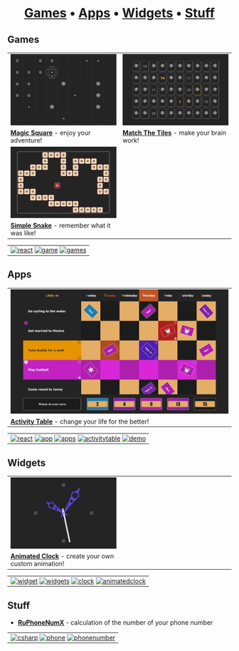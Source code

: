 <h1 align="center">
    <a href="#1"><b>Games</b></a> &bull; <a href="#2"><b>Apps</b></a> &bull; <a href="#3"><b>Widgets</b></a> &bull; <a href="#4"><b>Stuff</b></a><a id="1"></a>
</h1>

## Games

<table>
    <tr>
        <td><a href="https://papaproger.github.io/magicsquare/"><img src="magicsquare.jpg" alt="Magic Square" title="Play it now!" /></a></td>
        <td><a href="https://papaproger.github.io/matchthetiles/"><img src="matchthetiles.jpg" alt="Match The Tiles" title="Play it now!" /></a></td>
    </tr>
    <tr>
        <td width="50%"><a href="https://github.com/papaproger/magicsquare"><b>Magic Square</b></a> - enjoy your adventure!</td>
        <td width="50%"><a href="https://github.com/papaproger/matchthetiles"><b>Match The Tiles</b></a> - make your brain work!</td>
    </tr>
    <tr>
        <td><a href="https://papaproger.github.io/simplesnake/"><img src="simplesnake.jpg" alt="Simple Snake" title="Play it now!" /></a></td>
        <td></td>
    </tr>
    <tr>
        <td width="50%"><a href="https://github.com/papaproger/simplesnake"><b>Simple Snake</b></a> - remember what it was like!</td>
        <td width="50%"></td>
    </tr>
</table>

<table>
    <tr>
        <td>
            <a href="https://github.com/topics/react"><img src="https://img.shields.io/badge/react-242424?style=for-the-badge" alt="react" title="Go to react topic" /></a>
            <a href="https://github.com/topics/game"><img src="https://img.shields.io/badge/game-242424?style=for-the-badge" alt="game" title="Go to game topic" /></a>
            <a href="https://github.com/topics/games"><img src="https://img.shields.io/badge/games-242424?style=for-the-badge" alt="games" title="Go to games topic" /></a>
            <a id="2"></a>
        </td>
    </tr>
</table>

## Apps

<table>
    <tr>
        <td><a href="https://papaproger.github.io/activitytable/"><img src="activitytable.jpg" alt="Activity Table" title="Have a go!" /></a></td>
    </tr>
    <tr>
        <td><a href="https://github.com/papaproger/activitytable"><b>Activity Table</b></a> - change your life for the better!</td>
    </tr>
</table>

<table>
    <tr>
        <td>
            <a href="https://github.com/topics/react"><img src="https://img.shields.io/badge/react-242424?style=for-the-badge" alt="react" title="Go to react topic" /></a>
            <a href="https://github.com/topics/app"><img src="https://img.shields.io/badge/app-242424?style=for-the-badge" alt="app" title="Go to app topic" /></a>
            <a href="https://github.com/topics/apps"><img src="https://img.shields.io/badge/apps-242424?style=for-the-badge" alt="apps" title="Go to apps topic" /></a>
            <a href="https://github.com/topics/activitytable"><img src="https://img.shields.io/badge/activitytable-242424?style=for-the-badge" alt="activitytable" title="Go to activitytable topic" /></a>
            <a href="https://github.com/topics/demo"><img src="https://img.shields.io/badge/demo-AD1F1F?style=for-the-badge" alt="demo" title="Go to demo topic" /></a>
            <a id="3"></a>
        </td>
    </tr>
</table>

## Widgets

<table>
    <tr>
        <td><a href="https://papaproger.github.io/animatedclock/"><img src="animatedclock.jpg" alt="Animated Clock" title="Have a glance!" /></a></td>
        <td></td>
    </tr>
    <tr>
        <td width="50%"><a href="https://github.com/papaproger/animatedclock"><b>Animated Clock</b></a> - create your own custom animation!</td>
        <td width="50%"></td>
    </tr>
</table>

<table>
    <tr>
        <td>
            <a href="https://github.com/topics/widget"><img src="https://img.shields.io/badge/widget-242424?style=for-the-badge" alt="widget" title="Go to widget topic" /></a>
            <a href="https://github.com/topics/widgets"><img src="https://img.shields.io/badge/widgets-242424?style=for-the-badge" alt="widgets" title="Go to widgets topic" /></a>
            <a href="https://github.com/topics/clock"><img src="https://img.shields.io/badge/clock-242424?style=for-the-badge" alt="clock" title="Go to clock topic" /></a>
            <a href="https://github.com/topics/animatedclock"><img src="https://img.shields.io/badge/animatedclock-242424?style=for-the-badge" alt="animatedclock" title="Go to animatedclock topic" /></a>
            <a id="4"></a>
        </td>
    </tr>
</table>

## Stuff

* **[RuPhoneNumX](https://github.com/papaproger/RuPhoneNumX)** - calculation of the number of your phone number

<table>
    <tr>
        <td>
            <a href="https://github.com/topics/csharp"><img src="https://img.shields.io/badge/csharp-242424?style=for-the-badge" alt="csharp" title="Go to csharp topic" /></a>
            <a href="https://github.com/topics/phone"><img src="https://img.shields.io/badge/phone-242424?style=for-the-badge" alt="phone" title="Go to phone topic" /></a>
            <a href="https://github.com/topics/phonenumber"><img src="https://img.shields.io/badge/phonenumber-242424?style=for-the-badge" alt="phonenumber" title="Go to phonenumber topic" /></a>
        </td>
    </tr>
</table>